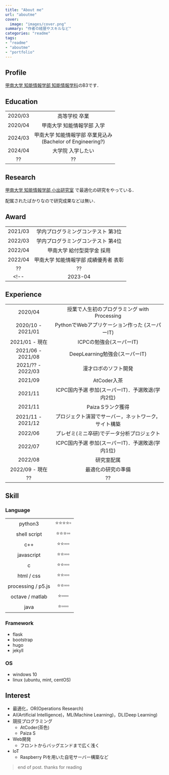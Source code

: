 ```yaml
---
title: "About me"
url: "aboutme"
cover:
  image: "images/cover.png"
summary: "作者の経歴やスキルなど"
categories: "readme"
tags:
- "readme"
- "aboutme"
- "portfolio"
---
```


## Profile
[甲南大学 知能情報学部 知能情報学科](https://www.konan-u.ac.jp/faculty/ii/ii/)のB3です．

## Education
|||
|:-:|:-:|
|2020/03|高等学校 卒業|
|2020/04|甲南大学 知能情報学部 入学|
|2024/03|甲南大学 知能情報学部 卒業見込み <br> (Bachelor of Engineering?)|
|2024/04|大学院 入学したい|
|??|??|

## Research
[甲南大学 知能情報学部 小出研究室](https://www.konan-u.ac.jp/hp/koide/) で最適化の研究をやっている．

配属されたばかりなので研究成果などは無い．

## Award

|||
|:-:|:-:|
| 2021/03 | 学内プログラミングコンテスト 第3位 |
| 2022/03 | 学内プログラミングコンテスト 第4位 |
| 2022/04 | 甲南大学 給付型奨学金 採用 |
| 2022/04 | 甲南大学 知能情報学部 成績優秀者 表彰 |
|??|??|
<!-- | 2023-04 | 甲南大学 知能情報学部 成績優秀者 このままだと表彰されそう?? | -->

## Experience

|||
|:-:|:-:|
|2020/04|授業で人生初のプログラミング with Processing|
|2020/10 - 2021/01|PythonでWebアプリケーション作った (スーパーIT)|
|2021/01 - 現在|ICPCの勉強会(スーパーIT)|
|2021/06 - 2021/08|DeepLearning勉強会(スーパーIT)|
|2021/?? - 2022/03|漫才ロボのソフト開発|
|2021/09|AtCoder入茶|
|2021/11|ICPC国内予選 参加(スーパーIT)．予選敗退(学内2位)|
|2021/11|Paiza Sランク獲得|
|2021/11 - 2021/12|プロジェクト演習でサーバー，ネットワーク，サイト構築|
|2022/06|プレゼミ(ミニ卒研)でデータ分析プロジェクト|
|2022/07|ICPC国内予選 参加(スーパーIT)．予選敗退(学内1位)|
|2022/08|研究室配属|
|2022/09 - 現在|最適化の研究の準備|
|??|??|

## Skill
### Language
|||
|:-:|:-:|
|python3|:star::star::star::star::white_small_square:|
|shell script|:star::star::star::white_small_square::white_small_square:|
|c++|:star::star::white_small_square::white_small_square::white_small_square:|
|javascript|:star::star::white_small_square::white_small_square::white_small_square:|
|c|:star::star::white_small_square::white_small_square::white_small_square:|
|html / css|:star::star::white_small_square::white_small_square::white_small_square:|
|processing / p5.js|:star::star::white_small_square::white_small_square::white_small_square:|
|octave / matlab|:star::white_small_square::white_small_square::white_small_square::white_small_square:|
|java|:star::white_small_square::white_small_square::white_small_square::white_small_square:|

### Framework
- flask
- bootstrap
- hugo
- jekyll

### OS
- windows 10
- linux (ubuntu, mint, centOS)

## Interest
- 最適化，OR(Operations Research)
- AI(Artificial Intelligence)，ML(Machine Learning)，DL(Deep Learning)
- 競技プログラミング
  - AtCoder(茶色)
  - Paiza S
- Web開発
  - フロントからバッグエンドまで広く浅く
- IoT
  - Raspberry Piを用いた自宅サーバー構築など

> end of post. thanks for reading
